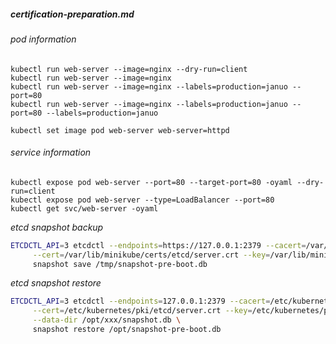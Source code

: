 ##### certification-preparation.md

###### pod information

```console
kubectl run web-server --image=nginx --dry-run=client
kubectl run web-server --image=nginx
kubectl run web-server --image=nginx --labels=production=januo --port=80
kubectl run web-server --image=nginx --labels=production=januo --port=80 --labels=production=januo

kubectl set image pod web-server web-server=httpd
```

###### service information

```console
kubectl expose pod web-server --port=80 --target-port=80 -oyaml --dry-run=client
kubectl expose pod web-server --type=LoadBalancer --port=80
kubectl get svc/web-server -oyaml
```



_etcd snapshot backup_
```bash
ETCDCTL_API=3 etcdctl --endpoints=https://127.0.0.1:2379 --cacert=/var/lib/minikube/certs/etcd/ca.crt \
     --cert=/var/lib/minikube/certs/etcd/server.crt --key=/var/lib/minikube/certs/etcd/server.key \
     snapshot save /tmp/snapshot-pre-boot.db
```


_etcd snapshot restore_
```bash
ETCDCTL_API=3 etcdctl --endpoints=127.0.0.1:2379 --cacert=/etc/kubernetes/pki/etcd/ca.crt \
     --cert=/etc/kubernetes/pki/etcd/server.crt --key=/etc/kubernetes/pki/etcd/server.key \
     --data-dir /opt/xxx/snapshot.db \
     snapshot restore /opt/snapshot-pre-boot.db
```
